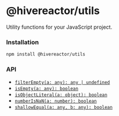 # @hivereactor/utils

Utility functions for your JavaScript project.

### Installation

```zsh
npm install @hivereactor/utils
```

### API

* [`filterEmpty(a: any): any | undefined`](docs/filterEmpty.md)
* [`isEmpty(a: any): boolean`](docs/isEmpty.md)
* [`isObjectLiteral(a: object): boolean`](docs/isObjectLiteral.md)
* [`numberIsNaN(a: number): boolean`](docs/numberIsNaN.md)
* [`shallowEqual(a: any, b: any): boolean`](docs/shallowEqual.md)
